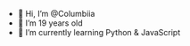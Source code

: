 - 👋 Hi, I’m @Columbiia
- 👀 I’m 19 years old 
- 🌱 I’m currently learning Python & JavaScript
  

<!---
Columbiia/Columbiia is a ✨ special ✨ repository because its `README.md` (this file) appears on your GitHub profile.
You can click the Preview link to take a look at your changes.
--->
